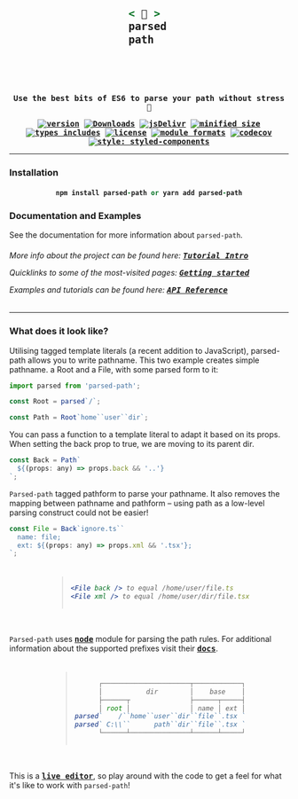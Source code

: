 <h3 align="center"><ruby>
<h3 align="right"><ruby>
<h3 align="left"><ruby>

```ruby
< 👋 >
parsed
path
```

</ruby></h3>
</ruby></h3>
</ruby></h3>

<strong align="center">
<samp>

Use the best bits of ES6 to parse your path without stress 👋

[![ version ](
    https://img.shields.io/npm/v/parsed-path)](
    https://npmjs.com/package/parsed-path)
[![ Downloads ](
    https://img.shields.io/npm/dm/parsed-path.svg)](
    https://npmjs.com/package/parsed-path)
[![ jsDelivr ](
    https://badgen.net/jsdelivr/hits/npm/parsed-path)](
    https://www.jsdelivr.com/package/npm/parsed-path)
[![ minified size ](
    https://badgen.net/bundlephobia/minzip/parsed-path)](
    https://bundlephobia.com/result?p=parsed-path@latest)
[![ types includes ](
    https://badgen.net/npm/types/parsed-path)](
    https://www.npmjs.com/package/parsed-path)
[![ license ](
    https://badgen.net/npm/license/parsed-path)](
    https://www.npmjs.com/package/parsed-path)
[![ module formats ](
    https://img.shields.io/badge/module%20formats-cjs%20esm-green.svg)](
    #alternative-installation-methods)
[![ codecov ](
    https://codecov.io/gh/tseijp/parsed-path/coverage.svg?branch=master)](
    https://codecov.io/gh/tseijp/parsed-path)
[![ style: styled-components ](
    https://img.shields.io/badge/style-%F0%9F%92%85%20styled--components-orange.svg?colorB=daa357&colorA=db748e)](
    https://github.com/styled-components/styled-components)

<hr/>
</samp>
</strong>

### Installation

<h4 align="center">

```ruby
npm install parsed-path or yarn add parsed-path
```

</h4>

### Documentation and Examples

See the documentation for more information about `parsed-path`.

<h6>

More info about the project can be found here: <kbd>**[Tutorial Intro][intro]**</kbd>

Quicklinks to some of the most-visited pages: <kbd>**[Getting started][get]**</kbd>

Examples and tutorials can be found here: <kbd>**[API Reference][api]**</kbd>

</h6>
<hr/>

### What does it look like?

Utilising tagged template literals (a recent addition to JavaScript),
parsed-path allows you to write pathname.
This two example creates simple pathname.
a Root and a File, with some parsed form to it:

```js
import parsed from 'parsed-path';

const Root = parsed`/`;

const Path = Root`home``user``dir`;
```

You can pass a function to a template literal to adapt it based on its props.
When setting the back prop to true, we are moving to its parent dir.

```js
const Back = Path`
  ${(props: any) => props.back && '..'}
`;
```

`Parsed-path` tagged pathform to parse your pathname.
It also removes the mapping between pathname and pathform
– using path as a low-level parsing construct could not be easier!

```js
const File = Back`ignore.ts``
  name: file;
  ext: ${(props: any) => props.xml && '.tsx'};
`;
```

<h6 align="center">
<ruby align="left">
<blockquote vlign="center">

```jsx
<File back /> to equal /home/user/file.ts
<File xml /> to equal /home/user/dir/file.tsx
```

</blockquote>
</ruby>
</h6>

`Parsed-path` uses <kbd>**[node][node]**</kbd> module for parsing the path rules.
For additional information about the supported prefixes visit their <kbd>**[docs][docs]**</kbd>.

<h6 align="center">
<ruby align="right">
<blockquote vlign="center">

```js
┌──────────────────────┬────────────┐
│           dir        │    base    │
├──────┬               ├──────┬─────┤
│ root │               │ name │ ext │
parsed`    /``home``user``dir``file``.tsx `
parsed` C:\\``      path``dir``file``.tsx `
└──────┴───────────────┴──────┴─────┘
```

</blockquote>
</ruby>
</h6>

This is a <kbd>**[live editor][live]**</kbd>,
so play around with the code to get a feel for
what it's like to work with `parsed-path`!

[intro]: https://tseijp.github.io/parsed-path/docs/intro
[get]: https://tseijp.github.io/parsed-path/docs/get
[api]: https://tseijp.github.io/parsed-path/docs/api
[live]: https://codesandbox.io/s/parsed-path-x66qy
[node]: https://github.com/nodejs/node/blob/master/lib/path.js
[docs]: https://nodejs.org/docs/latest/api/path.html#path_path_parse_path
